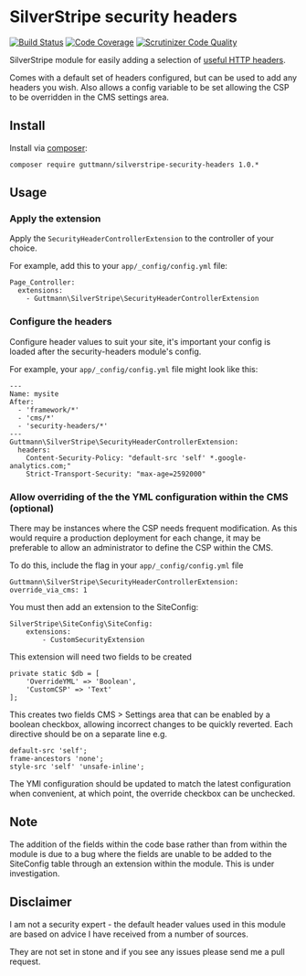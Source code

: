 # SilverStripe security headers

[![Build Status](https://travis-ci.org/guttmann/silverstripe-security-headers.svg?branch=master)](https://travis-ci.org/guttmann/silverstripe-security-headers)
[![Code Coverage](https://scrutinizer-ci.com/g/guttmann/silverstripe-security-headers/badges/coverage.png?b=master)](https://scrutinizer-ci.com/g/guttmann/silverstripe-security-headers/?branch=master)
[![Scrutinizer Code Quality](https://scrutinizer-ci.com/g/guttmann/silverstripe-security-headers/badges/quality-score.png?b=master)](https://scrutinizer-ci.com/g/guttmann/silverstripe-security-headers/?branch=master)

SilverStripe module for easily adding a selection of [useful HTTP headers](https://www.owasp.org/index.php/List_of_useful_HTTP_headers).

Comes with a default set of headers configured, but can be used to add any headers you wish.
Also allows a config variable to be set allowing the CSP to be overridden in the CMS settings area.

## Install

Install via [composer](https://getcomposer.org):

    composer require guttmann/silverstripe-security-headers 1.0.*

## Usage

### Apply the extension

Apply the `SecurityHeaderControllerExtension` to the controller of your choice.

For example, add this to your `app/_config/config.yml` file:

    Page_Controller:
      extensions:
        - Guttmann\SilverStripe\SecurityHeaderControllerExtension

### Configure the headers

Configure header values to suit your site, it's important your config is loaded
after the security-headers module's config.

For example, your `app/_config/config.yml` file might look like this:

    ---
    Name: mysite
    After:
      - 'framework/*'
      - 'cms/*'
      - 'security-headers/*'
    ---
    Guttmann\SilverStripe\SecurityHeaderControllerExtension:
      headers:
        Content-Security-Policy: "default-src 'self' *.google-analytics.com;"
        Strict-Transport-Security: "max-age=2592000"

### Allow overriding of the the YML configuration within the CMS (optional)

There may be instances where the CSP needs frequent modification. As this would
require a production deployment for each change, it may be preferable to allow 
an administrator to define the CSP within the CMS.

To do this, include the flag in your `app/_config/config.yml` file

    Guttmann\SilverStripe\SecurityHeaderControllerExtension:
    override_via_cms: 1

You must then add an extension to the SiteConfig:

    SilverStripe\SiteConfig\SiteConfig:
        extensions:
            - CustomSecurityExtension

This extension will need two fields to be created

    private static $db = [
        'OverrideYML' => 'Boolean',
        'CustomCSP' => 'Text'
    ];

This creates two fields CMS > Settings area that can be enabled by a 
boolean checkbox, allowing incorrect changes to be quickly reverted.
Each directive should be on a separate line e.g.

    default-src 'self';
    frame-ancestors 'none';
    style-src 'self' 'unsafe-inline';

The YMl configuration should be updated to match the latest configuration
when convenient, at which point, the override checkbox can be unchecked.

## Note

The addition of the fields within the code base rather than from within the module 
is due to a bug where the fields are unable to be added to the SiteConfig table
through an extension within the module. This is under investigation.

## Disclaimer

I am not a security expert - the default header values used in this module are
based on advice I have received from a number of sources.

They are not set in stone and if you see any issues please send me a pull request.

